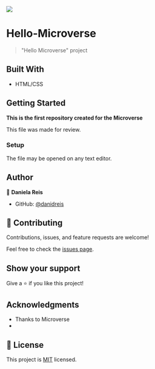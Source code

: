 ![](https://img.shields.io/badge/Microverse-blueviolet)

# Hello-Microverse

> "Hello Microverse" project


## Built With

- HTML/CSS


## Getting Started

**This is the first repository created for the Microverse**

This file was made for review.


### Setup

The file may be opened on any text editor.


## Author

👤 **Daniela Reis**
- GitHub: [@danidreis](https://github.com/danidreis)

## 🤝 Contributing

Contributions, issues, and feature requests are welcome!

Feel free to check the [issues page](../../issues/).


## Show your support

Give a ⭐️ if you like this project!


## Acknowledgments

- Thanks to Microverse
- 

## 📝 License

This project is [MIT](./MIT.md) licensed.
